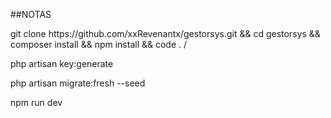 ##NOTAS
<p>git clone https://github.com/xxRevenantx/gestorsys.git && cd gestorsys && composer install && npm install && code . /<p>
<p>php artisan key:generate</p>
<p>php artisan migrate:fresh --seed</p>
<p>npm run dev</p>
